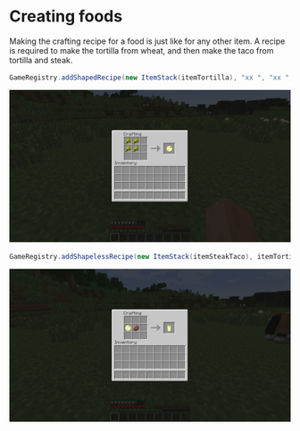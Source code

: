 
# Creating foods

Making the crafting recipe for a food is just like for any other item. A recipe is required to make the tortilla from wheat, and then make the taco from tortilla and steak.

```java
GameRegistry.addShapedRecipe(new ItemStack(itemTortilla), "xx ", "xx ", "   ", 'x', Items.wheat);
```

![Tortilla crafting recipe.](../images/section_6/tortilla_recipe.png)

```java
GameRegistry.addShapelessRecipe(new ItemStack(itemSteakTaco), itemTortilla, Items.cooked_beef);
```

![Taco crafting recipe.](../images/section_6/taco_recipe.png)
